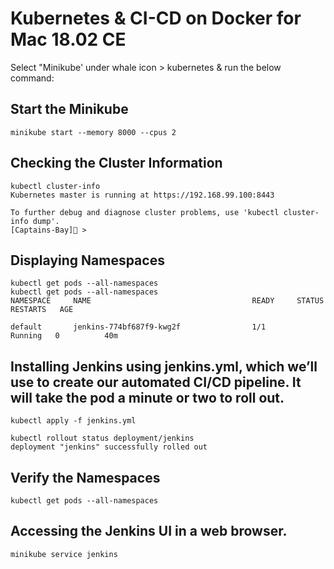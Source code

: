 # Kubernetes & CI-CD on Docker for Mac 18.02 CE

Select "Minikube' under whale icon > kubernetes & run the below command:

## Start the Minikube

```
minikube start --memory 8000 --cpus 2
```

## Checking the Cluster Information

```
kubectl cluster-info
Kubernetes master is running at https://192.168.99.100:8443

To further debug and diagnose cluster problems, use 'kubectl cluster-info dump'.
[Captains-Bay]🚩 >
```



## Displaying Namespaces

```
kubectl get pods --all-namespaces
kubectl get pods --all-namespaces
NAMESPACE     NAME                                    READY     STATUS    RESTARTS   AGE

default       jenkins-774bf687f9-kwg2f                1/1       Running   0          40m

```
## Installing Jenkins using jenkins.yml, which we’ll use to create our automated CI/CD pipeline. It will take the pod a minute or two to roll out.

```
kubectl apply -f jenkins.yml
```

```
kubectl rollout status deployment/jenkins
deployment "jenkins" successfully rolled out
```

## Verify the Namespaces

```
kubectl get pods --all-namespaces
```

## Accessing the Jenkins UI in a web browser.

```
minikube service jenkins
```

## 


